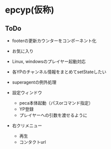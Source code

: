 # epcyp(仮称)

## ToDo
- footerの更新カウンターをコンポーネント化
- お気に入り
- Linux, windowsのプレイヤー起動対応
- 各YPのチャンネル情報をまとめてsetStateしたい
- superagentの例外処理

- 設定ウィンドウ
  - peca本体起動（パスorコマンド指定）
  - YP登録
  - プレイヤーへの引数を渡せるように

- 右クリメニュー
  - 再生
  - コンタクトurl
